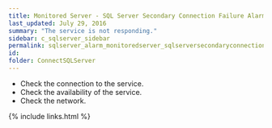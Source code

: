 ```yaml
---
title: ﻿Monitored Server - SQL Server Secondary Connection Failure Alarm
last_updated: July 29, 2016
summary: "The service is not responding."
sidebar: c_sqlserver_sidebar
permalink: sqlserver_alarm_monitoredserver_sqlserversecondaryconnectionfailure.html
id:
folder: ConnectSQLServer
---
```



* Check the connection to the service.
* Check the availability of the service.
* Check the network.


{% include links.html %}
